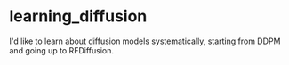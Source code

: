 # learning_diffusion
I'd like to learn about diffusion models systematically, starting from DDPM and going up to RFDiffusion.
